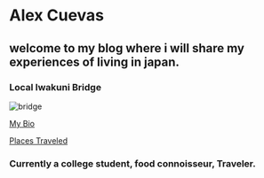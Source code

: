 
# Alex Cuevas 
##  welcome to my blog where i will share my experiences of living in japan.
### Local Iwakuni Bridge 

![bridge](http://www.japan-guide.com/g2/6177_03.jpg)

[My Bio](bio.html)

[Places Traveled](traveled.html)

### Currently a college student, food connoisseur, Traveler. 


